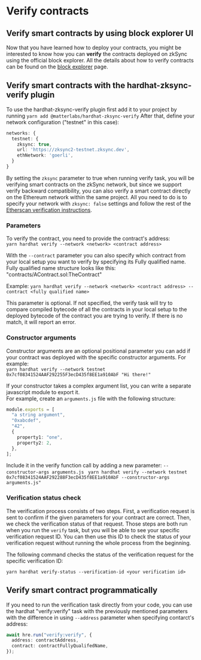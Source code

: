 # Verify contracts

## Verify smart contracts by using block explorer UI

Now that you have learned how to deploy your contracts, you might be interested to know how you can **verify** the contracts deployed on zkSync using the official block explorer. All the details about how to verify contracts can be found on the [block explorer](https://v2-docs.zksync.io/api/tools/block-explorer/contract-verification.html) page.

<TocHeader />
<TOC class="table-of-contents" :include-level="[2,3]" />

## Verify smart contracts with the hardhat-zksync-verify plugin

To use the hardhat-zksync-verify plugin first add it to your project by running `yarn add @matterlabs/hardhat-zksync-verify`
After that, define your network configuration ("testnet" in this case):

```typescript
networks: {
  testnet: {
    zksync: true,
    url: 'https://zksync2-testnet.zksync.dev',
    ethNetwork: 'goerli',
  }
}
```

By setting the `zksync` parameter to true when running verify task, you will be verifying smart contracts on the zkSync network, but since we support verify backward compatibility, you can also verify a smart contract directly on the Ethereum network within the same project. All you need to do is to specify your network with `zksync: false` settings and follow the rest of the [Etherscan verification instructions](https://hardhat.org/hardhat-runner/plugins/nomiclabs-hardhat-etherscan).

### Parameters

To verify the contract, you need to provide the contract's address: </br>
`yarn hardhat verify --network <network> <contract address>`

With the `--contract` parameter you can also specify which contract from your local setup you want to verify by specifying its Fully qualified name. Fully qualified name structure looks like this: "contracts/AContract.sol:TheContract" </br>

Example: `yarn hardhat verify --network <network> <contract address> --contract <fully qualified name>`

This parameter is optional. If not specified, the verify task will try to compare compiled bytecode of all the contracts in your local setup to the deployed bytecode of the contract you are trying to verify. If there is no match, it will report an error.

### Constructor arguments

Constructor arguments are an optional positional parameter you can add if your contract was deployed with the specific constructor arguments. For example: <br/>
`yarn hardhat verify --network testnet 0x7cf08341524AAF292255F3ecD435f8EE1a910AbF "Hi there!"`

If your constructor takes a complex argument list, you can write a separate javascript module to export it. <br/>
For example, create an `arguments.js` file with the following structure:

```typescript
module.exports = [
  "a string argument",
  "0xabcdef",
  "42",
  {
    property1: "one",
    property2: 2,
  },
];
```

Include it in the verify function call by adding a new parameter: `--constructor-args arguments.js `
`yarn hardhat verify --network testnet 0x7cf08341524AAF292288F3ecD435f8EE1a910AbF --constructor-args arguments.js"`


### Verification status check

The verification process consists of two steps. First, a verification request is sent to confirm if the given parameters for your contract are correct. Then, we check the verification status of that request. Those steps are both run when you run the `verify` task, but you will be able to see your specific verification request ID.
You can then use this ID to check the status of your verification request without running the whole process from the beginning.

The following command checks the status of the verification request for the specific verification ID:

`yarn hardhat verify-status --verification-id <your verification id>`

## Verify smart contract programmatically

If you need to run the verification task directly from your code, you can use the hardhat "verify:verify" task with the previously mentioned parameters with the difference in using `--address` parameter when specifying contarct's address:<br/>

```typescript
await hre.run("verify:verify", {
  address: contractAddress,
  contract: contractFullyQualifedName,
});
```
